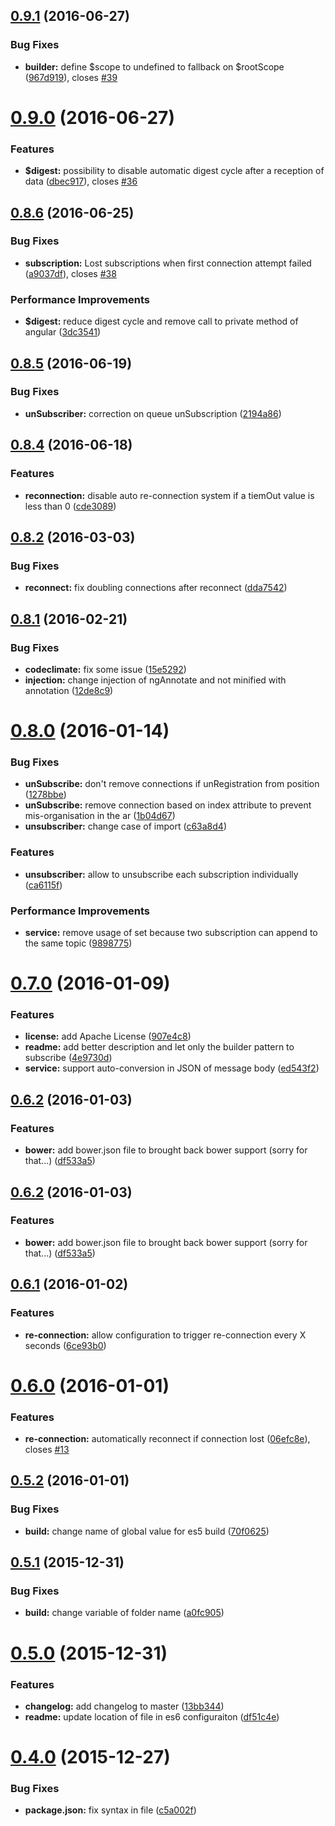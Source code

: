 <a name="0.9.1"></a>
## [0.9.1](https://github.com/davinkevin/AngularStompDK/compare/v0.9.0...v0.9.1) (2016-06-27)


### Bug Fixes

* **builder:** define $scope to undefined to fallback on $rootScope ([967d919](https://github.com/davinkevin/AngularStompDK/commit/967d919)), closes [#39](https://github.com/davinkevin/AngularStompDK/issues/39)



<a name="0.9.0"></a>
# [0.9.0](https://github.com/davinkevin/AngularStompDK/compare/v0.8.6...v0.9.0) (2016-06-27)


### Features

* **$digest:** possibility to disable automatic digest cycle after a reception of data ([dbec917](https://github.com/davinkevin/AngularStompDK/commit/dbec917)), closes [#36](https://github.com/davinkevin/AngularStompDK/issues/36)



<a name="0.8.6"></a>
## [0.8.6](https://github.com/davinkevin/AngularStompDK/compare/v0.8.5...v0.8.6) (2016-06-25)


### Bug Fixes

* **subscription:** Lost subscriptions when first connection attempt failed ([a9037df](https://github.com/davinkevin/AngularStompDK/commit/a9037df)), closes [#38](https://github.com/davinkevin/AngularStompDK/issues/38)

### Performance Improvements

* **$digest:** reduce digest cycle and remove call to private method of angular ([3dc3541](https://github.com/davinkevin/AngularStompDK/commit/3dc3541))



<a name="0.8.5"></a>
## [0.8.5](https://github.com/davinkevin/AngularStompDK/compare/v0.8.4...v0.8.5) (2016-06-19)


### Bug Fixes

* **unSubscriber:** correction on queue unSubscription ([2194a86](https://github.com/davinkevin/AngularStompDK/commit/2194a86))



<a name="0.8.4"></a>
## [0.8.4](https://github.com/davinkevin/AngularStompDK/compare/v0.8.2...v0.8.4) (2016-06-18)


### Features

* **reconnection:** disable auto re-connection system if a tiemOut value is less than 0 ([cde3089](https://github.com/davinkevin/AngularStompDK/commit/cde3089))



<a name="0.8.2"></a>
## [0.8.2](https://github.com/davinkevin/AngularStompDK/compare/v0.8.1...v0.8.2) (2016-03-03)


### Bug Fixes

* **reconnect:** fix doubling connections after reconnect ([dda7542](https://github.com/davinkevin/AngularStompDK/commit/dda7542))



<a name="0.8.1"></a>
## [0.8.1](https://github.com/davinkevin/AngularStompDK/compare/v0.8.0...v0.8.1) (2016-02-21)


### Bug Fixes

* **codeclimate:** fix some issue ([15e5292](https://github.com/davinkevin/AngularStompDK/commit/15e5292))
* **injection:** change injection of ngAnnotate and not minified with annotation ([12de8c9](https://github.com/davinkevin/AngularStompDK/commit/12de8c9))



<a name="0.8.0"></a>
# [0.8.0](https://github.com/davinkevin/AngularStompDK/compare/v0.7.0...v0.8.0) (2016-01-14)


### Bug Fixes

* **unSubscribe:** don't remove connections if unRegistration from position ([1278bbe](https://github.com/davinkevin/AngularStompDK/commit/1278bbe))
* **unSubscribe:** remove connection based on index attribute to prevent mis-organisation in the ar ([1b04d67](https://github.com/davinkevin/AngularStompDK/commit/1b04d67))
* **unsubscriber:** change case of import ([c63a8d4](https://github.com/davinkevin/AngularStompDK/commit/c63a8d4))

### Features

* **unsubscriber:** allow to unsubscribe each subscription individually ([ca6115f](https://github.com/davinkevin/AngularStompDK/commit/ca6115f))

### Performance Improvements

* **service:** remove usage of set because two subscription can append to the same topic ([9898775](https://github.com/davinkevin/AngularStompDK/commit/9898775))



<a name="0.7.0"></a>
# [0.7.0](https://github.com/davinkevin/AngularStompDK/compare/v0.6.2...v0.7.0) (2016-01-09)


### Features

* **license:** add Apache License ([907e4c8](https://github.com/davinkevin/AngularStompDK/commit/907e4c8))
* **readme:** add better description and let only the builder pattern to subscribe ([4e9730d](https://github.com/davinkevin/AngularStompDK/commit/4e9730d))
* **service:** support auto-conversion in JSON of message body ([ed543f2](https://github.com/davinkevin/AngularStompDK/commit/ed543f2))



<a name="0.6.2"></a>
## [0.6.2](https://github.com/davinkevin/AngularStompDK/compare/v0.6.1...v0.6.2) (2016-01-03)


### Features

* **bower:** add bower.json file to brought back bower support (sorry for that...) ([df533a5](https://github.com/davinkevin/AngularStompDK/commit/df533a5))



<a name="0.6.2"></a>
## [0.6.2](https://github.com/davinkevin/AngularStompDK/compare/v0.6.1...v0.6.2) (2016-01-03)


### Features

* **bower:** add bower.json file to brought back bower support (sorry for that...) ([df533a5](https://github.com/davinkevin/AngularStompDK/commit/df533a5))



<a name="0.6.1"></a>
## [0.6.1](https://github.com/davinkevin/AngularStompDK/compare/v0.6.0...v0.6.1) (2016-01-02)


### Features

* **re-connection:** allow configuration to trigger re-connection every X seconds ([6ce93b0](https://github.com/davinkevin/AngularStompDK/commit/6ce93b0))



<a name="0.6.0"></a>
# [0.6.0](https://github.com/davinkevin/AngularStompDK/compare/v0.5.2...v0.6.0) (2016-01-01)


### Features

* **re-connection:** automatically reconnect if connection lost ([06efc8e](https://github.com/davinkevin/AngularStompDK/commit/06efc8e)), closes [#13](https://github.com/davinkevin/AngularStompDK/issues/13)



<a name="0.5.2"></a>
## [0.5.2](https://github.com/davinkevin/AngularStompDK/compare/v0.5.1...v0.5.2) (2016-01-01)


### Bug Fixes

* **build:** change name of global value for es5 build ([70f0625](https://github.com/davinkevin/AngularStompDK/commit/70f0625))



<a name="0.5.1"></a>
## [0.5.1](https://github.com/davinkevin/AngularStompDK/compare/v0.5.0...v0.5.1) (2015-12-31)


### Bug Fixes

* **build:** change variable of folder name ([a0fc905](https://github.com/davinkevin/AngularStompDK/commit/a0fc905))



<a name="0.5.0"></a>
# [0.5.0](https://github.com/davinkevin/AngularStompDK/compare/v0.4.1...v0.5.0) (2015-12-31)


### Features

* **changelog:** add changelog to master ([13bb344](https://github.com/davinkevin/AngularStompDK/commit/13bb344))
* **readme:** update location of file in es6 configuraiton ([df51c4e](https://github.com/davinkevin/AngularStompDK/commit/df51c4e))



<a name="0.4.0"></a>
# [0.4.0](https://github.com/davinkevin/AngularStompDK/compare/v0.3.4...v0.4.0) (2015-12-27)


### Bug Fixes

* **package.json:** fix syntax in file ([c5a002f](https://github.com/davinkevin/AngularStompDK/commit/c5a002f))


